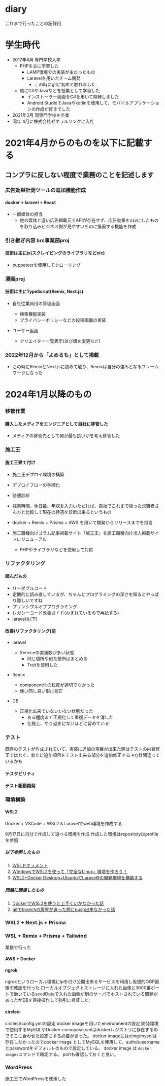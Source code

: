 # diary
これまで行ったことの記録用

# 学生時代
- 2017年4月 専門学校入学
  - PHPを主に学習した
    - LAMP環境での実装が主だったもの
    - Laravelを用いたチーム開発
      - この時にgitに初めて触れました
  - 他にC#やJavaなどを授業として学習した
    - インストーラー画面をC#を用いて開発しました
    - Android StudioでJavaやkotlinを使用して、モバイルアプリケーションの作成が好きでした
- 2021年3月 同専門学校を卒業
- 同年 4月に株式会社ゼネラルリンクに入社

# 2021年4月からのものを以下に記載する

## コンプラに反しない程度で業務のことを記述します

### 広告効果計測ツールの追加機能作成
#### docker + laravel + React
 - 一部媒体の担当
   - 他の媒体と違い広告掲載元でAPIが存在せず、広告効果をcsvにしたものを取り込みビジネス側が見やすいものに描画する機能を作成

### 引き継ぎ内容 brc事業部proj
#### 技術は主にjs(スクレイピングのライブラリなどetc)
 - puppeteerを使用してクローリング

### 漫画proj
#### 技術は主にTypeScript(Remix, Next.js)
 - 自社従業員用の管理画面
   - 検索機能実装
   - プライバシーポリシーなどの投稿画面の実装

 - ユーザー画面
   - クリエイター一覧表示(並び順を変更など)

### 2022年12月から「よめるも」として掲載
 - この時にRemixとNext.jsに初めて触り、Remixは自分の強みとなるフレームワークになった

# 2024年1月以降のもの

### 移管作業
#### 購入したメディアをエンジニアとして自社に移管した
 - メディアの移管先として何が最も良いかを考え移管した

### 施工王
#### 施工王建て付け
 - 施工王デプロイ環境の構築
  - デプロイフローの手順化

 - 待遇診断
  - 残業時間、休日数、年収を入力いただけば、自社でこれまで扱った求職者さん方と比較して現在の待遇を診断出来るというもの
  - docker + Remix + Prisma + AWS を用いて開発からリリースまでを担当

 - 施工職種向けコラム記事掲載サイト「施工王」を施工職種向け求人掲載サイトにリニューアル
   - PHPやライブラリなどを使用して対応

### リファクタリング
#### 読んだもの
 - リーダブルコード
  - 定期的に読み直しているが、ちゃんとプログラミングの深さを知るとやっぱり難しいですね
 - プリンシプルオブプログラミング
 - レガシーコード改善ガイド(わすれているので再読する)
 - laravel本(下)
#### 改善(リファクタリング)前
 - laravel
   - Serviceの実装数が多い状態
     - 同じ個所や似た箇所はまとめる
     - Traitを使用した

 - Remix
   - component化の粒度が適切でなかった
   - 使い回し易い形に修正

 - DB
   - 正規化出来ていないいない状態だった
     - ある程度まで正規化して重複データを消した
     - 仕様上、やり過ぎにないほどに留めている

### テスト
既存のテストが作成されていて、実装に追加の項目が出来た際はテストの内容修正ではなく、新たに追加項目をテスト出来る部分を追加修正する
※方針間違っているかも

#### テスタビリティ
#### テスト駆動開発

### 環境構築
#### WSL2
Docker + VSCode + WSL2 & Laravelでweb環境を作成する

9月17日に自分で作成して遊べる環境を作成
作成した環境はrepositolyはprofileを参照

##### 以下参照したもの

1. [WSLドキュメント](https://docs.microsoft.com/ja-jp/windows/wsl/install)
2. [WindowsでWSL2を使って「完全なLinux」環境を作ろう！](https://www.kagoya.jp/howto/it-glossary/develop/wsl2_linux/)
3. [WSL2+Docker Desktop+UbuntuでLaravel9の開発環境を構築する](https://www.inet-solutions.jp/technology/laravel_sail/)

##### 問題に関連したもの

1. [DockerでWSL2を使うと上手くいかなかった話](https://laraweb.net/environment/9462/)
2. [gitでbranchの履歴が違った際にpush出来なかった話](https://qiita.com/mikumikumikumiku/items/3353018c72a1bf306f21)

### WSL2 + Next.js + Prisma

### WSL + Remix + Prisma + Tailwind
業務で行った

#### AWS + Docker

#### ngrok
ngrokというローカル環境にipを付け公開出来るサービスを利用し仮想的OGP画像の確認を行った
ローカルオブジェクトストレージに入れた画像と3000番ポートで動いているseedDataで入れた画像が別のサーバでホストされている問題があったがDBを直接操作して強引に検証した。

#### circleci
circleci/config.ymlの設定
docker imageを用いたenvironmentの設定
開発環境で使用するMySQLやDocker-comopose.ymlはdockerレジストリに存在するのでそこに合わせた設定にする必要があった。
docker imageにはcimg/mysqlは存在しなかったのでdocker image としてMySQLを使用して、authのusernameとpasswordをデフォルトのもので設定している。
docker image は `docker images`コマンドで確認する。
portも確認しておくと良い。

### WordPress
施工王でWordPressを使用した
